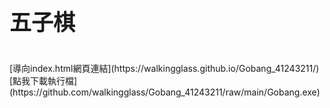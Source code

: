 <h1 style = font-size:35px>五子棋</h1>
<br>
[導向index.html網頁連結](https://walkingglass.github.io/Gobang_41243211/)
[點我下載執行檔](https://github.com/walkingglass/Gobang_41243211/raw/main/Gobang.exe)
